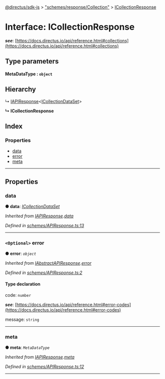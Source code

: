 [@directus/sdk-js](../README.md) > ["schemes/response/Collection"](../modules/_schemes_response_collection_.md) > [ICollectionResponse](../interfaces/_schemes_response_collection_.icollectionresponse.md)

# Interface: ICollectionResponse

*__see__*: [https://docs.directus.io/api/reference.html#collections](https://docs.directus.io/api/reference.html#collections)

## Type parameters
#### MetaDataType :  `object`
## Hierarchy

↳  [IAPIResponse](_schemes_apiresponse_.iapiresponse.md)<[ICollectionDataSet](_schemes_response_collection_.icollectiondataset.md)>

**↳ ICollectionResponse**

## Index

### Properties

* [data](_schemes_response_collection_.icollectionresponse.md#data)
* [error](_schemes_response_collection_.icollectionresponse.md#error)
* [meta](_schemes_response_collection_.icollectionresponse.md#meta)

---

## Properties

<a id="data"></a>

###  data

**● data**: *[ICollectionDataSet](_schemes_response_collection_.icollectiondataset.md)*

*Inherited from [IAPIResponse](_schemes_apiresponse_.iapiresponse.md).[data](_schemes_apiresponse_.iapiresponse.md#data)*

*Defined in [schemes/APIResponse.ts:13](https://github.com/janbiasi/sdk-js/blob/a08c70e/src/schemes/APIResponse.ts#L13)*

___
<a id="error"></a>

### `<Optional>` error

**● error**: *`object`*

*Inherited from [IAbstractAPIResponse](_schemes_apiresponse_.iabstractapiresponse.md).[error](_schemes_apiresponse_.iabstractapiresponse.md#error)*

*Defined in [schemes/APIResponse.ts:2](https://github.com/janbiasi/sdk-js/blob/a08c70e/src/schemes/APIResponse.ts#L2)*

#### Type declaration

 code: `number`

*__see__*: [https://docs.directus.io/api/reference.html#error-codes](https://docs.directus.io/api/reference.html#error-codes)

 message: `string`

___
<a id="meta"></a>

###  meta

**● meta**: *`MetaDataType`*

*Inherited from [IAPIResponse](_schemes_apiresponse_.iapiresponse.md).[meta](_schemes_apiresponse_.iapiresponse.md#meta)*

*Defined in [schemes/APIResponse.ts:12](https://github.com/janbiasi/sdk-js/blob/a08c70e/src/schemes/APIResponse.ts#L12)*

___

